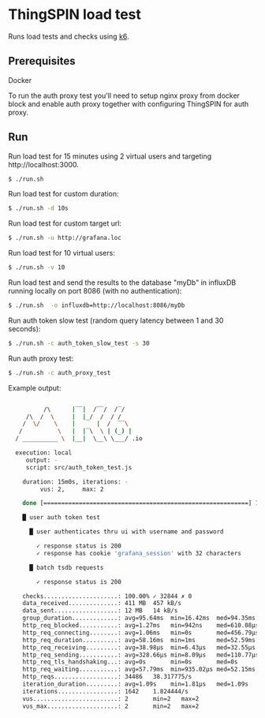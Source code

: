 # ThingSPIN load test

Runs load tests and checks using [k6](https://k6.io/).

## Prerequisites

Docker

To run the auth proxy test you'll need to setup nginx proxy from docker block and
enable auth proxy together with configuring ThingSPIN for auth proxy.

## Run

Run load test for 15 minutes using 2 virtual users and targeting http://localhost:3000.

```bash
$ ./run.sh
```

Run load test for custom duration:

```bash
$ ./run.sh -d 10s
```

Run load test for custom target url:

```bash
$ ./run.sh -u http://grafana.loc
```

Run load test for 10 virtual users:

```bash
$ ./run.sh -v 10
```

Run load test and send the results to the database "myDb" in influxDB running locally on port 8086 (with no authentication):

```bash
$ ./run.sh  -o influxdb=http://localhost:8086/myDb
```

Run auth token slow test (random query latency between 1 and 30 seconds):

```bash
$ ./run.sh -c auth_token_slow_test -s 30
```

Run auth proxy test:

```bash
$ ./run.sh -c auth_proxy_test
```


Example output:

```bash

          /\      |‾‾|  /‾‾/  /‾/
     /\  /  \     |  |_/  /  / /
    /  \/    \    |      |  /  ‾‾\
   /          \   |  |‾\  \ | (_) |
  / __________ \  |__|  \__\ \___/ .io

  execution: local
     output: -
     script: src/auth_token_test.js

    duration: 15m0s, iterations: -
         vus: 2,     max: 2

    done [==========================================================] 15m0s / 15m0s

    █ user auth token test

      █ user authenticates thru ui with username and password

        ✓ response status is 200
        ✓ response has cookie 'grafana_session' with 32 characters

      █ batch tsdb requests

        ✓ response status is 200

    checks.....................: 100.00% ✓ 32844 ✗ 0
    data_received..............: 411 MB  457 kB/s
    data_sent..................: 12 MB   14 kB/s
    group_duration.............: avg=95.64ms  min=16.42ms  med=94.35ms  max=307.52ms p(90)=137.78ms p(95)=146.75ms
    http_req_blocked...........: avg=1.27ms   min=942ns    med=610.08µs max=48.32ms  p(90)=2.92ms   p(95)=4.25ms
    http_req_connecting........: avg=1.06ms   min=0s       med=456.79µs max=47.19ms  p(90)=2.55ms   p(95)=3.78ms
    http_req_duration..........: avg=58.16ms  min=1ms      med=52.59ms  max=293.35ms p(90)=109.53ms p(95)=120.19ms
    http_req_receiving.........: avg=38.98µs  min=6.43µs   med=32.55µs  max=16.2ms   p(90)=64.63µs  p(95)=78.8µs
    http_req_sending...........: avg=328.66µs min=8.09µs   med=110.77µs max=44.13ms  p(90)=552.65µs p(95)=1.09ms
    http_req_tls_handshaking...: avg=0s       min=0s       med=0s       max=0s       p(90)=0s       p(95)=0s
    http_req_waiting...........: avg=57.79ms  min=935.02µs med=52.15ms  max=293.06ms p(90)=109.04ms p(95)=119.71ms
    http_reqs..................: 34486   38.317775/s
    iteration_duration.........: avg=1.09s    min=1.81µs   med=1.09s    max=1.3s     p(90)=1.13s    p(95)=1.14s
    iterations.................: 1642    1.824444/s
    vus........................: 2       min=2   max=2
    vus_max....................: 2       min=2   max=2
```
